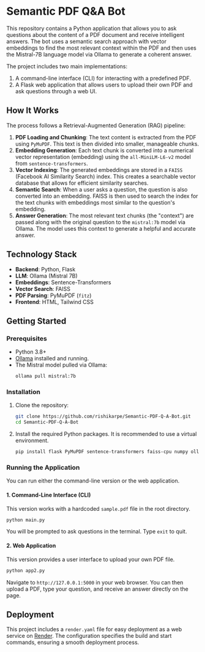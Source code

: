 # Semantic PDF Q&A Bot

This repository contains a Python application that allows you to ask questions about the content of a PDF document and receive intelligent answers. The bot uses a semantic search approach with vector embeddings to find the most relevant context within the PDF and then uses the Mistral-7B language model via Ollama to generate a coherent answer.

The project includes two main implementations:
1.  A command-line interface (CLI) for interacting with a predefined PDF.
2.  A Flask web application that allows users to upload their own PDF and ask questions through a web UI.

## How It Works

The process follows a Retrieval-Augmented Generation (RAG) pipeline:

1.  **PDF Loading and Chunking**: The text content is extracted from the PDF using `PyMuPDF`. This text is then divided into smaller, manageable chunks.
2.  **Embedding Generation**: Each text chunk is converted into a numerical vector representation (embedding) using the `all-MiniLM-L6-v2` model from `sentence-transformers`.
3.  **Vector Indexing**: The generated embeddings are stored in a `FAISS` (Facebook AI Similarity Search) index. This creates a searchable vector database that allows for efficient similarity searches.
4.  **Semantic Search**: When a user asks a question, the question is also converted into an embedding. FAISS is then used to search the index for the text chunks with embeddings most similar to the question's embedding.
5.  **Answer Generation**: The most relevant text chunks (the "context") are passed along with the original question to the `mistral:7b` model via Ollama. The model uses this context to generate a helpful and accurate answer.

## Technology Stack

-   **Backend**: Python, Flask
-   **LLM**: Ollama (Mistral 7B)
-   **Embeddings**: Sentence-Transformers
-   **Vector Search**: FAISS
-   **PDF Parsing**: PyMuPDF (`fitz`)
-   **Frontend**: HTML, Tailwind CSS

## Getting Started

### Prerequisites

-   Python 3.8+
-   [Ollama](https://ollama.com/) installed and running.
-   The Mistral model pulled via Ollama:
    ```sh
    ollama pull mistral:7b
    ```

### Installation

1.  Clone the repository:
    ```sh
    git clone https://github.com/rishikarpe/Semantic-PDF-Q-A-Bot.git
    cd Semantic-PDF-Q-A-Bot
    ```

2.  Install the required Python packages. It is recommended to use a virtual environment.
    ```sh
    pip install flask PyMuPDF sentence-transformers faiss-cpu numpy ollama werkzeug
    ```

### Running the Application

You can run either the command-line version or the web application.

#### 1. Command-Line Interface (CLI)

This version works with a hardcoded `sample.pdf` file in the root directory.

```sh
python main.py
```

You will be prompted to ask questions in the terminal. Type `exit` to quit.

#### 2. Web Application

This version provides a user interface to upload your own PDF file.

```sh
python app2.py
```

Navigate to `http://127.0.0.1:5000` in your web browser. You can then upload a PDF, type your question, and receive an answer directly on the page.

## Deployment

This project includes a `render.yaml` file for easy deployment as a web service on [Render](https://render.com/). The configuration specifies the build and start commands, ensuring a smooth deployment process.
